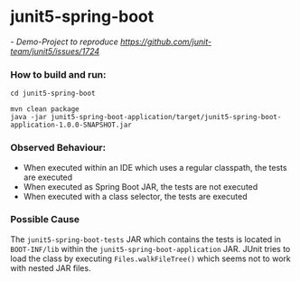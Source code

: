 # junit5-spring-boot

*- Demo-Project to reproduce https://github.com/junit-team/junit5/issues/1724*

### How to build and run:

    cd junit5-spring-boot
    
    mvn clean package
    java -jar junit5-spring-boot-application/target/junit5-spring-boot-application-1.0.0-SNAPSHOT.jar
    
### Observed Behaviour:
- When executed within an IDE which uses a regular classpath, the tests are executed
- When executed as Spring Boot JAR, the tests are not executed
- When executed with a class selector, the tests are executed

### Possible Cause
The `junit5-spring-boot-tests` JAR which contains the tests is located in `BOOT-INF/lib` within the `junit5-spring-boot-application` JAR.
JUnit tries to load the class by executing `Files.walkFileTree()` which seems not to work with nested JAR files.
